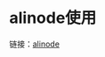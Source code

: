 # alinode使用

链接：[alinode](https://github.com/nswbmw/node-in-debugging/blob/master/8.2%20alinode.md)
